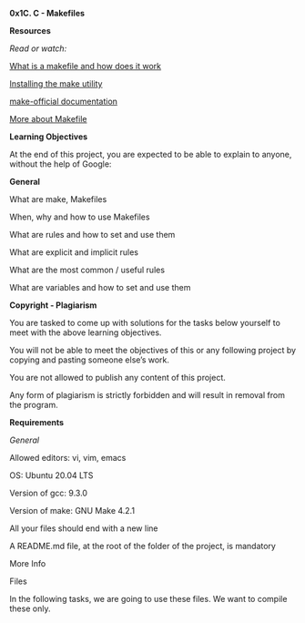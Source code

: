 **0x1C. C - Makefiles**

**Resources**

*Read or watch:*

[What is a makefile and how does it work](https://intranet.alxswe.com/rltoken/pWZA00v30Bk4bNIv9atGeg)

[Installing the make utility](https://intranet.alxswe.com/rltoken/1AUviCUw3TrznESzWbrKAQ)

[make-official documentation](https://intranet.alxswe.com/rltoken/vQFeXLq1izNua2z2dVl5Yg)

[More about Makefile](https://intranet.alxswe.com/rltoken/moIpBFMN3sJcVMNn5VIFlA)

**Learning Objectives**

At the end of this project, you are expected to be able to explain to anyone, without the help of Google:

**General**

What are make, Makefiles

When, why and how to use Makefiles

What are rules and how to set and use them

What are explicit and implicit rules

What are the most common / useful rules

What are variables and how to set and use them

**Copyright - Plagiarism**

You are tasked to come up with solutions for the tasks below yourself to meet with the above learning objectives.

You will not be able to meet the objectives of this or any following project by copying and pasting someone else’s work.

You are not allowed to publish any content of this project.

Any form of plagiarism is strictly forbidden and will result in removal from the program.

**Requirements**

*General*

Allowed editors: vi, vim, emacs

OS: Ubuntu 20.04 LTS

Version of gcc: 9.3.0

Version of make: GNU Make 4.2.1

All your files should end with a new line

A README.md file, at the root of the folder of the project, is mandatory

More Info

Files

In the following tasks, we are going to use these files. We want to compile these only.
